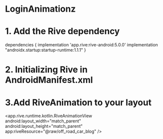 # LoginAnimationz



# 1. Add the Rive dependency
dependencies {
    implementation 'app.rive:rive-android:5.0.0'
    implementation "androidx.startup:startup-runtime:1.1.1"
}


# 2.  Initializing Rive in AndroidManifest.xml
<provider
  android:name="androidx.startup.InitializationProvider"
  android:authorities="${applicationId}.androidx-startup"
  android:exported="false"
  tools:node="merge">
    <meta-data android:name="app.rive.runtime.kotlin.RiveInitializer"
      android:value="androidx.startup" />
</provider>


# 3.Add RiveAnimation to your layout
<app.rive.runtime.kotlin.RiveAnimationView
    android:layout_width="match_parent"
    android:layout_height="match_parent"
    app:riveResource="@raw/off_road_car_blog" />


